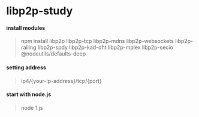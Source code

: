 # libp2p-study

#### install modules

> npm install libp2p libp2p-tcp libp2p-mdns libp2p-websockets libp2p-railing libp2p-spdy libp2p-kad-dht libp2p-mplex libp2p-secio @nodeutils/defaults-deep

#### setting address

> ip4/{your-ip-address}/tcp/{port}

#### start with node.js

> node 1.js

